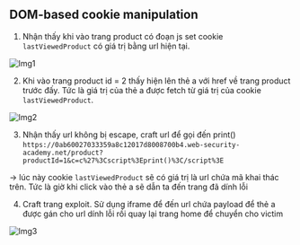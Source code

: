 ## DOM-based cookie manipulation

1. Nhận thấy khi vào trang product có đoạn js set cookie `lastViewedProduct` có giá trị bằng url hiện tại.

![Img1](\asset/../img/detect.png)

2. Khi vào trang product id = 2 thấy hiện lên thẻ a với href về trang product trước đấy. Tức là giá trị của thẻ a được fetch từ giá trị của cookie `lastViewedProduct`.

![Img2](\asset/../img/value_of_cookie.png)

3. Nhận thấy url không bị escape, craft url để gọi đến print() ```https://0ab60027033359a8c12017d8008700b4.web-security-academy.net/product?productId=1&c=c%27%3Cscript%3Eprint()%3C/script%3E``` 

-> lúc này cookie `lastViewedProduct` sẽ có giá trị là url chứa mã khai thác trên. Tức là giờ khi click vào thẻ a sẽ dẫn ta đến trang đã dính lỗi 

4. Craft trang exploit. Sử dụng iframe để đến url chứa payload để thẻ a được gán cho url dính lỗi rồi quay lại trang home để chuyển cho victim 

![Img3](\asset/../img/craft_exploit_page.png)